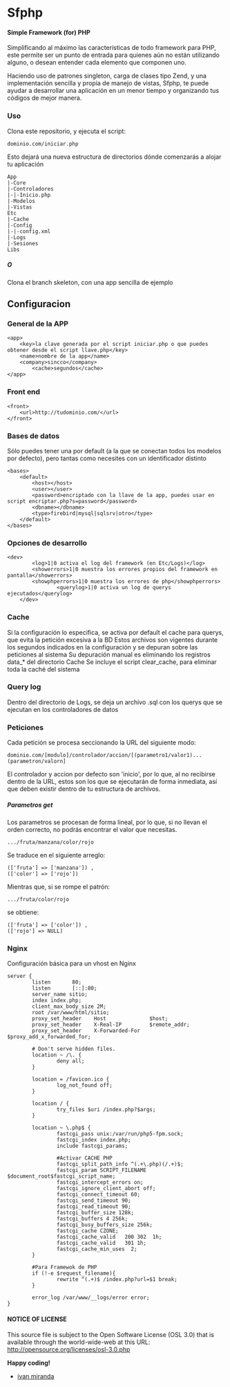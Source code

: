 # Sfphp
#### Simple Framework (for) PHP

Simplificando al máximo las características de todo framework para PHP, este permite ser un punto de entrada
para quienes aún no están utilizando alguno, o desean entender cada elemento que componen uno.

Haciendo uso de patrones singleton, carga de clases tipo Zend, y una implementación sencilla y propia de manejo
de vistas, Sfphp, te puede ayudar a desarrollar una aplicación en un menor tiempo y organizando tus códigos
de mejor manera.

### Uso
Clona este repositorio, y ejecuta el script:
```
dominio.com/iniciar.php
```
Esto dejará una nueva estructura de directorios dónde comenzarás a alojar tu aplicación
```
App
|-Core
|-Controladores
|-|-Inicio.php
|-Modelos
|-Vistas
Etc
|-Cache
|-Config
|-|-config.xml
|-Logs
|-Sesiones
Libs
```
##### O
Clona el branch skeleton, con una app sencilla de ejemplo

## Configuracion

### General de la APP
```
<app>
	<key>la clave generada por el script iniciar.php o que puedes obtener desde el script llave.php</key>
	<name>nombre de la app</name>
	<company>sincco</company>
        <cache>segundos</cache>
</app>
```
### Front end
```
<front>
	<url>http://tudominio.com/</url>
</front>
```
### Bases de datos
Sólo puedes tener una por default (a la que se conectan todos los modelos por defecto), pero tantas como necesites con un identificador distinto
```
<bases>
	<default>
		<host></host>
		<user></user>
		<password>encriptado con la llave de la app, puedes usar en script encriptar.php?s=password</password>
		<dbname></dbname>
		<type>firebird|mysql|sqlsrv|otro</type>
	</default>
</bases>
```
### Opciones de desarrollo
```
<dev>
		<log>1|0 activa el log del framework (en Etc/Logs)</log>
		<showerrors>1|0 muestra los errores propios del framework en pantalla</showerrors>
		<showphperrors>1|0 muestra los errores de php</showphperrors>
                <querylog>1|0 activa un log de querys ejecutados</querylog>
	</dev>
```

### Cache
Si la configuración lo especifica, se activa por default el cache para querys, que evita la petición excesiva a la BD
Estos archivos son vigentes durante los segundos indicados en la configuración y se depuran sobre las peticiones al sistema
Su depuración manual es eliminando los registros data_* del directorio Cache
Se incluye el script clear_cache, para eliminar toda la caché del sistema

### Query log
Dentro del directorio de Logs, se deja un archivo .sql con los querys que se ejecutan en los controladores de datos


### Peticiones
Cada petición se procesa seccionando la URL del siguiente modo:
```
dominio.com/[modulo]/controlador/accion/[(parametro1/valor1)...(parametron/valorn]
```
El controlador y accion por defecto son 'inicio', por lo que, al no recibirse dentro de la URL, estos son los que se ejecutarán de forma inmediata, así que deben existir dentro de tu estructura de archivos.

##### Parametros get
Los parametros se procesan de forma lineal, por lo que, si no llevan el orden correcto, no podrás encontrar el valor que necesitas. 
```
.../fruta/manzana/color/rojo
```
Se traduce en el siguiente arreglo:
```
(['fruta'] => ['manzana']) ,
(['color'] => ['rojo']) 
```
Mientras que, si se rompe el patrón:
```
.../fruta/color/rojo
```
se obtiene:
```
(['fruta'] => ['color']) ,
(['rojo'] => NULL) 
```

### Nginx
Configuración básica para un vhost en Nginx
```
server {
        listen       80;
        listen       [::]:80;
        server_name sitio;
        index index.php;
        client_max_body_size 2M;
        root /var/www/html/sitio;
        proxy_set_header    Host              $host;
        proxy_set_header    X-Real-IP         $remote_addr;
        proxy_set_header    X-Forwarded-For   $proxy_add_x_forwarded_for;

        # Don't serve hidden files.
        location ~ /\. {
                deny all;
        }

        location = /favicon.ico {
                log_not_found off;
        }

        location / {
                try_files $uri /index.php?$args;
        }

        location ~ \.php$ {
                fastcgi_pass unix:/var/run/php5-fpm.sock;
                fastcgi_index index.php;
                include fastcgi_params;

                #Activar CACHE PHP
                fastcgi_split_path_info ^(.+\.php)(/.+)$;
                fastcgi_param SCRIPT_FILENAME $document_root$fastcgi_script_name;
                fastcgi_intercept_errors on;
                fastcgi_ignore_client_abort off;
                fastcgi_connect_timeout 60;
                fastcgi_send_timeout 90;
                fastcgi_read_timeout 90;
                fastcgi_buffer_size 128k;
                fastcgi_buffers 4 256k;
                fastcgi_busy_buffers_size 256k;
                fastcgi_cache CZONE;
                fastcgi_cache_valid   200 302  1h;
                fastcgi_cache_valid   301 1h;
                fastcgi_cache_min_uses  2;
        }

        #Para Framewok de PHP
        if (!-e $request_filename){
                rewrite ^(.+)$ /index.php?url=$1 break;
        }

        error_log /var/www/__logs/error error;
}
```
#### NOTICE OF LICENSE
This source file is subject to the Open Software License (OSL 3.0) that is available through the world-wide-web at this URL:
http://opensource.org/licenses/osl-3.0.php

**Happy coding!**
- [ivan miranda](http://ivanmiranda.me)